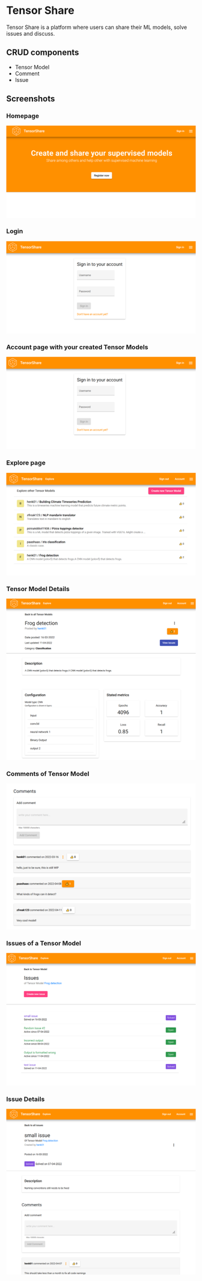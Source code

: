 # Tensor Share

Tensor Share is a platform where users can share their ML models, solve issues and discuss.

## CRUD components
- Tensor Model
- Comment
- Issue

## Screenshots

### Homepage
![Home screen](screenshots/homepage.png)

### Login
![Login](screenshots/login.png)

### Account page with your created Tensor Models
![Account Page](screenshots/login.png)

### Explore page
![Explore](screenshots/exploration.png)

### Tensor Model Details
![Tensor Model Details](screenshots/details.png)

### Comments of Tensor Model
![Tensor Model comments](screenshots/comments.png)

### Issues of a Tensor Model
![Issues](screenshots/issues.png)

### Issue Details
![Issue Details](screenshots/issue_details.png)